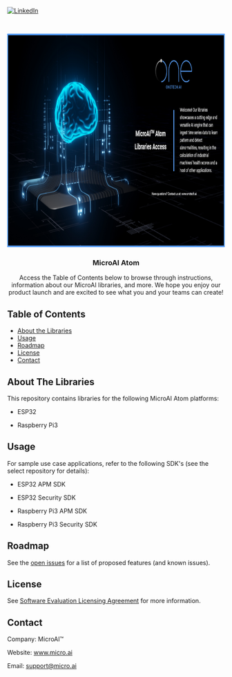 <!-- PROJECT SHIELDS -->
<!--
-->
[![LinkedIn][linkedin-shield]](https://www.linkedin.com/company/27247876)



<!-- PROJECT LOGO -->
<br />
<p align="center">
  <a href="https://github.com/github_username/repo_name">
    <img src="Images/atomlibraries.png" alt="Logo" width="1000" height="495">
  </a>

  <h3 align="center">MicroAI Atom</h3>

  <p align="center">
    Access the Table of Contents below to browse through instructions, information about our MicroAI libraries, and more. We hope you enjoy our product launch and are excited to see what you and your teams can create!
    <br />
    



<!-- TABLE OF CONTENTS -->
## Table of Contents

* [About the Libraries](#about-the-libraries)
* [Usage](#usage)
* [Roadmap](#roadmap)
* [License](#license)
* [Contact](#contact)




<!-- ABOUT THE LIBRARIES -->
## About The Libraries

This repository contains libraries for the following MicroAI Atom platforms:

* ESP32

* Raspberry Pi3



<!-- USAGE EXAMPLES -->
## Usage

For sample use case applications, refer to the following SDK's (see the select repository for details):

* ESP32 APM SDK

* ESP32 Security SDK

* Raspberry Pi3 APM SDK

* Raspberry Pi3 Security SDK



<!-- ROADMAP -->
## Roadmap

See the [open issues](https://github.com/ONE-Tech-Inc/MicroAI-Atom-Libraries/issues) for a list of proposed features (and known issues).



<!-- LICENSE -->
## License

See  [Software Evaluation Licensing Agreement](https://github.com/ONE-Tech-Inc/MicroAI-Atom-Libraries/blob/master/MicroAI%20Atom%20Evaluation%20License%20Agreement.pdf)  for more information.



<!-- CONTACT -->
## Contact

Company: MicroAI™

Website: www.micro.ai

Email: support@micro.ai







<!-- MARKDOWN LINKS & IMAGES -->
<!-- https://www.markdownguide.org/basic-syntax/#reference-style-links -->
[contributors-shield]: https://img.shields.io/github/contributors/github_username/repo.svg?style=flat-square
[contributors-url]: https://github.com/github_username/repo/graphs/contributors
[forks-shield]: https://img.shields.io/github/forks/github_username/repo.svg?style=flat-square
[forks-url]: https://github.com/github_username/repo/network/members
[stars-shield]: https://img.shields.io/github/stars/github_username/repo.svg?style=flat-square
[stars-url]: https://github.com/github_username/repo/stargazers
[issues-shield]: https://img.shields.io/github/issues/github_username/repo.svg?style=flat-square
[issues-url]: https://github.com/github_username/repo/issues
[license-shield]: https://img.shields.io/github/license/github_username/repo.svg?style=flat-square
[license-url]: https://github.com/github_username/repo/blob/master/LICENSE.txt
[linkedin-shield]: https://img.shields.io/badge/-LinkedIn-black.svg?style=flat-square&logo=linkedin&colorB=555
[linkedin-url]: https://linkedin.com/in/github_username
[product-screenshot]: images/screenshot.png
